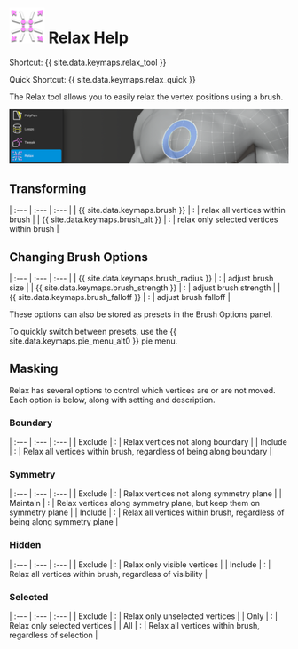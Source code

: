 # ![](relax-icon.png) Relax Help

Shortcut: {{ site.data.keymaps.relax_tool }}

Quick Shortcut: {{ site.data.keymaps.relax_quick }}


The Relax tool allows you to easily relax the vertex positions using a brush.

![](help_relax.png)

## Transforming


| :--- | :--- | :--- |
| {{ site.data.keymaps.brush }}          | : | relax all vertices within brush |
| {{ site.data.keymaps.brush_alt }}      | : | relax only selected vertices within brush |

## Changing Brush Options


| :--- | :--- | :--- |
| {{ site.data.keymaps.brush_radius }}   | : | adjust brush size |
| {{ site.data.keymaps.brush_strength }} | : | adjust brush strength |
| {{ site.data.keymaps.brush_falloff }}  | : | adjust brush falloff |

These options can also be stored as presets in the Brush Options panel. 

To quickly switch between presets, use the {{ site.data.keymaps.pie_menu_alt0 }} pie menu. 

## Masking

Relax has several options to control which vertices are or are not moved.
Each option is below, along with setting and description.

### Boundary


| :--- | :--- | :--- |
| Exclude  | : | Relax vertices not along boundary |
| Include  | : | Relax all vertices within brush, regardless of being along boundary |

### Symmetry


| :--- | :--- | :--- |
| Exclude  | : | Relax vertices not along symmetry plane |
| Maintain | : | Relax vertices along symmetry plane, but keep them on symmetry plane |
| Include  | : | Relax all vertices within brush, regardless of being along symmetry plane |

### Hidden


| :--- | :--- | :--- |
| Exclude  | : | Relax only visible vertices |
| Include  | : | Relax all vertices within brush, regardless of visibility |

### Selected


| :--- | :--- | :--- |
| Exclude  | : | Relax only unselected vertices |
| Only     | : | Relax only selected vertices |
| All      | : | Relax all vertices within brush, regardless of selection |

